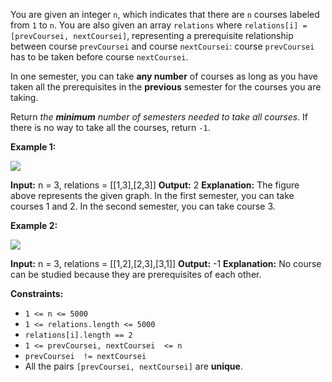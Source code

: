
You are given an integer  `n`, which indicates that there are  `n`  courses labeled from  `1`  to  `n`. You are also given an array  `relations`  where  `relations[i] = [prevCoursei, nextCoursei]`, representing a prerequisite relationship between course  `prevCoursei`  and course  `nextCoursei`: course  `prevCoursei`  has to be taken before course  `nextCoursei`.

In one semester, you can take  **any number**  of courses as long as you have taken all the prerequisites in the  **previous**  semester for the courses you are taking.

Return  _the  **minimum**  number of semesters needed to take all courses_. If there is no way to take all the courses, return  `-1`.

**Example 1:**

![](https://assets.leetcode.com/uploads/2021/02/24/course1graph.jpg)

**Input:** n = 3, relations = [[1,3],[2,3]]
**Output:** 2
**Explanation:** The figure above represents the given graph.
In the first semester, you can take courses 1 and 2.
In the second semester, you can take course 3.

**Example 2:**

![](https://assets.leetcode.com/uploads/2021/02/24/course2graph.jpg)

**Input:** n = 3, relations = [[1,2],[2,3],[3,1]]
**Output:** -1
**Explanation:** No course can be studied because they are prerequisites of each other.

**Constraints:**

-   `1 <= n <= 5000`
-   `1 <= relations.length <= 5000`
-   `relations[i].length == 2`
-   `1 <= prevCoursei, nextCoursei  <= n`
-   `prevCoursei  != nextCoursei`
-   All the pairs  `[prevCoursei, nextCoursei]`  are  **unique**.